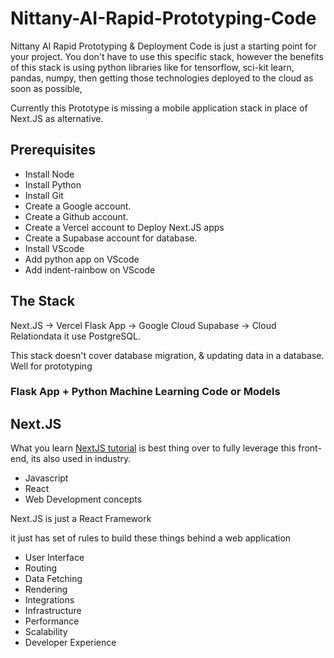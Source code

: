 # Nittany-AI-Rapid-Prototyping-Code

Nittany AI Rapid Prototyping &amp; Deployment Code is just a starting point for your project. You don't have to use this specific stack, however the benefits of this stack is using python libraries like for tensorflow, sci-kit learn, pandas, numpy, then getting  those technologies deployed to the cloud as soon as possible, 

Currently this Prototype is missing a mobile application stack in place of Next.JS as alternative. 


## Prerequisites
- Install Node
- Install Python
- Install Git
- Create a Google account.
- Create a Github account.
- Create a Vercel account  to Deploy Next.JS apps 
- Create a Supabase account for database.
- Install VScode 
- Add python app on VScode
- Add indent-rainbow on VScode


## The Stack

Next.JS -> Vercel 
Flask App -> Google Cloud
Supabase -> Cloud Relationdata it use PostgreSQL. 

This stack doesn't cover database migration, & updating data in a database. Well for prototyping 

### Flask App + Python Machine Learning Code or Models

## Next.JS 

What you learn [NextJS tutorial](https://nextjs.org/learn-pages-router/foundations/from-javascript-to-react) is best thing over to fully leverage this front-end, its also used in industry. 
- Javascript
- React
- Web Development concepts 

Next.JS is just a React Framework

it just has set of rules to build these things behind a web application
- User Interface
- Routing
- Data Fetching 
- Rendering
- Integrations
- Infrastructure
- Performance
- Scalability
- Developer Experience




